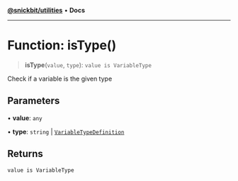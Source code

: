 [**@snickbit/utilities**](../README.md) • **Docs**

***

# Function: isType()

> **isType**(`value`, `type`): `value is VariableType`

Check if a variable is the given type

## Parameters

• **value**: `any`

• **type**: `string` \| [`VariableTypeDefinition`](../type-aliases/VariableTypeDefinition.md)

## Returns

`value is VariableType`
